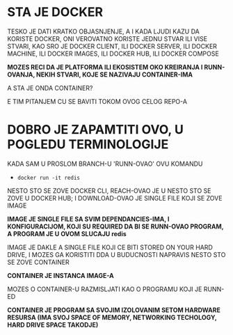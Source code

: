 # STA JE DOCKER

TESKO JE DATI KRATKO OBJASNJENJE, A I KADA LJUDI KAZU DA KORISTE DOCKER, ONI VEROVATNO KORISTE JEDNU STVAR ILI VISE STVARI, KAO SRO JE DOCKER CLIENT, ILI DOCKER SERVER, ILI DOCKER MACHINE, ILI DOCKER IMAGES, ILI DOCKER HUB, ILI DOCKER COMPOSE

**MOZES RECI DA JE PLATFORMA ILI EKOSISTEM OKO KREIRANJA I RUNN-OVANJA, NEKIH STVARI, KOJE SE NAZIVAJU CONTAINER-IMA**

A STA JE ONDA CONTAINER?

E TIM PITANJEM CU SE BAVITI TOKOM OVOG CELOG REPO-A

# DOBRO JE ZAPAMTITI OVO, U POGLEDU TERMINOLOGIJE

KADA SAM U PROSLOM BRANCH-U 'RUNN-OVAO' OVU KOMANDU

- `docker run -it redis`

NESTO STO SE ZOVE DOCKER CLI, REACH-OVAO JE U NESTO STO SE ZOVE U DOCKER HUB; I DOWNLOAD-OVAO JE SINGLE FILE KOJI SE ZOVE IMAGE

**IMAGE JE SINGLE FILE SA SVIM DEPENDANCIES-IMA, I KONFIGURACIJOM, KOJI SU REQUIRED DA BI SE RUNN-OVAO PROGRAM, A PROGRAM JE U OVOM SLUCAJU redis**

IMAGE JE DAKLE A SINGLE FILE KOJI CE BITI STORED ON YOUR HARD DRIVE, I MOZES GA KORISTITI DDA U BUDUCNOSTI NAPRAVIS NESTO STO SE ZOVE CONTAINER

**CONTAINER JE INSTANCA IMAGE-A**

MOZES O CONTAINER-U RAZMISLJATI KAO O PROGRAMU KOJI JE RUNN-ED

**CONTAINER JE PROGRAM SA SVOJIM IZOLOVANIM SETOM HARDWARE RESURSA (IMA SVOJ SPACE OF MEMORY, NETWORKING TECHOLOGY, HARD DRIVE SPACE TAKODJE)**